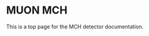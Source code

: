 <!-- doxy
\page refDetectorsMUONMCH MCH
/doxy -->

# MUON MCH

This is a top page for the MCH detector documentation.

<!-- doxy
\subpage refDetectorsMUONMCHContour
\subpage refDetectorsMUONMCHClustering
\subpage refDetectorsMUONMCHRaw
\subpage refDetectorsMUONMCHMapping
\subpage refDetectorsMUONMCHTracking
\subpage refDetectorsMUONMCHWorkflow
\subpage refDetectorsMUONMCHGeometry
\subpage refDetectorsMUONMCHConditions
/doxy -->
